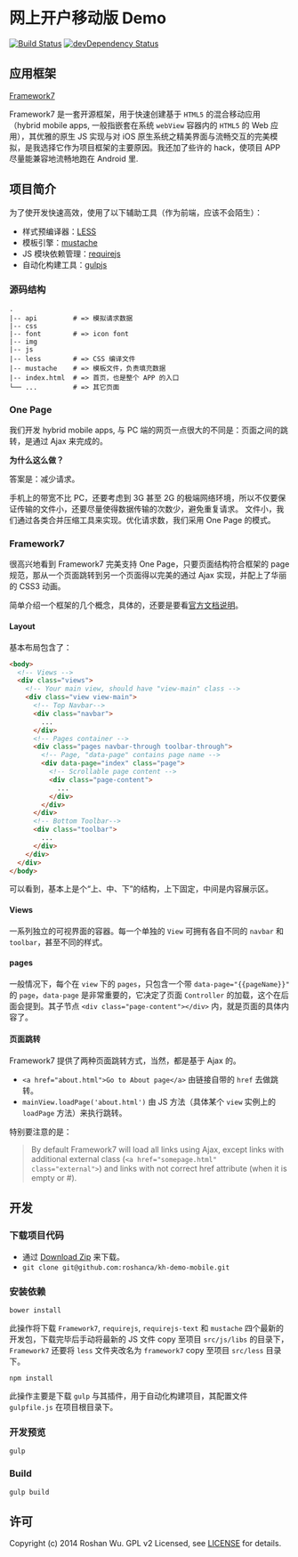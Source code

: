 # 网上开户移动版 Demo

[![Build Status](http://img.shields.io/travis/roshanca/kh-demo-mobile.svg?style=flat-square)](https://travis-ci.org/roshanca/kh-demo-mobile)
[![devDependency Status](https://david-dm.org/roshanca/kh-demo-mobile/dev-status.svg?style=flat-square)](https://david-dm.org/roshanca/kh-demo-mobile#info=devDependencies)

## 应用框架

[Framework7](http://www.idangero.us/framework7/)

Framework7 是一套开源框架，用于快速创建基于 `HTML5` 的混合移动应用（hybrid mobile apps, 一般指嵌套在系统 `webView` 容器内的 `HTML5` 的 Web 应用），其优雅的原生 JS 实现与对 iOS 原生系统之精美界面与流畅交互的完美模拟，是我选择它作为项目框架的主要原因。我还加了些许的 hack，使项目 APP 尽量能兼容地流畅地跑在 Android 里.

## 项目简介

为了使开发快速高效，使用了以下辅助工具（作为前端，应该不会陌生）：

* 样式预编译器：[LESS](http://www.lesscss.net)
* 模板引擎：[mustache](http://mustache.github.io)
* JS 模块依赖管理：[requirejs](http://requirejs.org)
* 自动化构建工具：[gulpjs](http://gulpjs.com)

### 源码结构

```
.
|-- api         # => 模拟请求数据
|-- css
|-- font        # => icon font
|-- img
|-- js          
|-- less        # => CSS 编译文件
|-- mustache    # => 模板文件，负责填充数据
|-- index.html  # => 首页，也是整个 APP 的入口
└── ...         # => 其它页面
```

### One Page

我们开发 hybrid mobile apps, 与 PC 端的网页一点很大的不同是：页面之间的跳转，是通过 Ajax 来完成的。

__为什么这么做？__ 

答案是：减少请求。

手机上的带宽不比 PC，还要考虑到 3G 甚至 2G 的极端网络环境，所以不仅要保证传输的文件小，还要尽量使得数据传输的次数少，避免重复请求。
文件小，我们通过各类合并压缩工具来实现。优化请求数，我们采用 One Page 的模式。

### Framework7

很高兴地看到 Framework7 完美支持 One Page，只要页面结构符合框架的 page 规范，那从一个页面跳转到另一个页面得以完美的通过 Ajax 实现，并配上了华丽的 CSS3 动画。

简单介绍一个框架的几个概念，具体的，还要是要看[官方文档说明](http://www.idangero.us/framework7/docs/)。

#### Layout

基本布局包含了：

```html
<body>
  <!-- Views -->
  <div class="views">
    <!-- Your main view, should have "view-main" class -->
    <div class="view view-main">
      <!-- Top Navbar-->
      <div class="navbar">
        ...
      </div>
      <!-- Pages container -->
      <div class="pages navbar-through toolbar-through">
        <!-- Page, "data-page" contains page name -->
        <div data-page="index" class="page">
          <!-- Scrollable page content -->
          <div class="page-content">
            ...
          </div>
        </div>
      </div>
      <!-- Bottom Toolbar-->
      <div class="toolbar">
        ...
      </div>
    </div>
  </div>
</body>
```

可以看到，基本上是个“上、中、下”的结构，上下固定，中间是内容展示区。

#### Views

一系列独立的可视界面的容器。每一个单独的 `View` 可拥有各自不同的 `navbar` 和 `toolbar`，甚至不同的样式。

#### pages

一般情况下，每个在 `view` 下的 `pages`，只包含一个带 `data-page="{{pageName}}"` 的 `page`，`data-page` 是非常重要的，它决定了页面 `Controller` 的加载，这个在后面会提到。其子节点 `<div class="page-content"></div>` 内，就是页面的具体内容了。

#### 页面跳转

Framework7 提供了两种页面跳转方式，当然，都是基于 Ajax 的。

* `<a href="about.html">Go to About page</a>` 由链接自带的 `href` 去做跳转。
* `mainView.loadPage('about.html')` 由 JS 方法（具体某个 `view` 实例上的 `loadPage` 方法）来执行跳转。

特别要注意的是：
> By default Framework7 will load all links using Ajax, except links with additional external class (`<a href="somepage.html" class="external">`) and links with not correct href attribute (when it is empty or #).

## 开发

### 下载项目代码

* 通过 [Download Zip](https://github.com/roshanca/kh-demo-mobile/archive/master.zip) 来下载。
* `git clone git@github.com:roshanca/kh-demo-mobile.git`

### 安装依赖

```
bower install
```

此操作将下载 `Framework7`, `requirejs`, `requirejs-text` 和 `mustache` 四个最新的开发包，下载完毕后手动将最新的 JS 文件 copy 至项目 `src/js/libs` 的目录下，`Framework7` 还要将 `less` 文件夹改名为 `framework7` copy 至项目 `src/less` 目录下。

```
npm install
```

此操作主要是下载 `gulp` 与其插件，用于自动化构建项目，其配置文件 `gulpfile.js` 在项目根目录下。

### 开发预览

```
gulp
```

### Build

```
gulp build
```

## 许可
Copyright (c) 2014 Roshan Wu. GPL v2 Licensed, see [LICENSE](https://github.com/roshanca/kh-demo-mobile/blob/master/LICENSE) for details.
